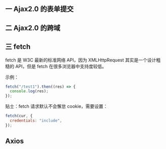 ## 一 Ajax2.0 的表单提交

## 二 Ajax2.0 的跨域

## 三 fetch

fetch 是 W3C 最新的标准网络 API，因为 XMLHttpRequest 其实是一个设计粗糙的 API，但是 fetch 在很多浏览器中支持度较低。

示例：

```js
fetch("/test1").then((res) => {
  console.log(res);
});
```

贴士：fetch 请求默认不会懈怠 cookie，需要设置：

```js
fetch(cur, {
  credentials: "include",
});
```

## Axios